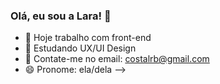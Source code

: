### Olá, eu sou a Lara! 👋

- 🔭 Hoje trabalho com front-end
- 🌱 Estudando UX/UI Design
- 💬 Contate-me no email: costalrb@gmail.com
- 😄 Pronome: ela/dela
-->
